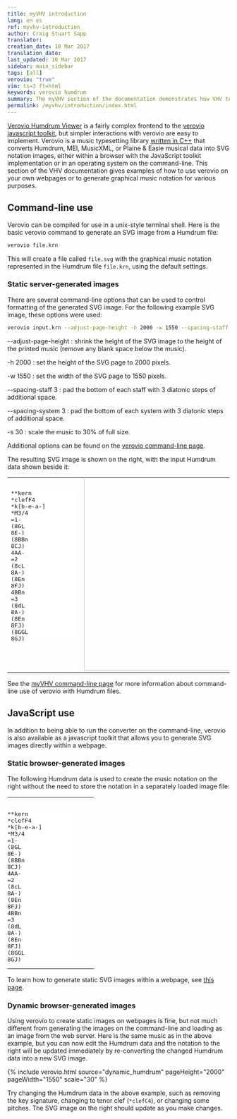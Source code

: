 ```yaml
---
title: myVHV introduction
lang: en es
ref: myvhv-introduction
author: Craig Stuart Sapp
translator: 
creation_date: 10 Mar 2017
translation_date: 
last_updated: 10 Mar 2017
sidebar: main_sidebar
tags: [all]
verovio: "true"
vim: ts=3 ft=html
keywords: verovio humdrum
summary: The myVHV section of the documentation demonstrates how VHV technology can be used on your own webpages.
permalink: /myvhv/introduction/index.html
---
```


<style>
table td:first-child { width: 180px; }
td, tr, table { border: none !important; }
pre#myhumdrum, pre#myhumdrum2 { background: white; }
div #myhumdrum, div #myhumdrum2 { height: 420px; overflow: auto; white-space: pre; }
</style>

[Verovio Humdrum Viewer](http://verovio.humdrum.org) is a fairly
complex frontend to the [verovio javascript
toolkit](http://www.verovio.org), but simpler interactions
with verovio are easy to implement.   Verovio is a music typesetting
library [written in
C++](https://github.com/rism-ch/verovio/tree/develop-humdrum) that
converts Humdrum, MEI, MusicXML, or Plaine & Easie musical data
into SVG notation images, either within a browser with the JavaScript 
toolkit implementation or in an operating system on the
command-line.
This section of the VHV documentation gives examples
of how to use verovio on your own webpages or to generate graphical
music notation for various purposes.


## Command-line use ##

Verovio can be compiled for use in a unix-style terminal shell.
Here is the basic verovio command to generate 
an SVG image from a Humdrum file:

```bash
verovio file.krn
```
This will create a file called `file.svg` with the graphical
music notation represented in the Humdrum file `file.krn`,
using the default settings.

### Static server-generated images ###

There are several command-line options that can be used to
control formatting of the generated SVG image.  For the following
example SVG image, these options were used:

```bash
verovio input.krn --adjust-page-height -h 2000 -w 1550 --spacing-staff 3 --spacing-system 3 -s 30
```

--adjust-page-height
: shrink the height of the SVG image to  the height of the printed music (remove any blank space below the music).

-h 2000
: set the height of the SVG page to 2000 pixels.

-w 1550
: set the width of the SVG page to 1550 pixels.

--spacing-staff 3
: pad the bottom of each staff with 3 diatonic steps of additional space.

--spacing-system 3
: pad the bottom of each system with 3 diatonic steps of additional space.

-s 30
: scale the music to 30% of full size.

Additional options can be found on the 
[verovio command-line page](http://www.verovio.org/command-line.xhtml).

The resulting SVG image is shown on the right, with the input
Humdrum data shown beside it:

<center>
<table style="border: none; background-color: transparent">
<tr valign="top" style="background-color: transparent">
<td>
<div>
<pre style="width:150px; margin-top:25px; height:345px;" readonly id="myhumdrum">
**kern
*clefF4
*k[b-e-a-]
*M3/4
=1-
(8GL
8E-)
(8BBn
8CJ)
4AA-
=2
(8cL
8A-)
(8En
8FJ)
4BBn
=3
(8dL
8A-)
(8En
8FJ)
(8GGL
8GJ)
=4
(8FL
8E-)
(8BBn
8CJ)
4CC
=5
(8CL
8E-
8A-)
(8G
8d-X
8cJ)
=6
(8DL
8F
8B-)
(8A-
8c
8B-J)
=7
(8A-L
8G)
(8D
8E-)
(8BB-
8DJ)
=8
2.EE-
=9:|!|:
(8B-L
8G)
(8D
8E-J)
4DD-X
=10
(8B-L
8G)
(8En
8FJ)
4GG
=11
(8d-XL
8B-)
(8En
8FJ)
8CCL
8cJ
=12
(8B-L
8A-)
(8En
8FJ)
4FF
=13
(8EE-L
8C
8F)
(8E-
8B-
8AnJ)
=14
(8DDL
8D
8G)
(8F
8c
8BnJ)
=15
(8cL
8A-)
(8F#X
8G)
8BBn
8CJ
=16
(8GGL
8D)
(8G
8F#X)
8c
8BnJ
=17
(8e-L
8c)
(8F#X
8GJ)
8AAnL
8e-J
=18
(8dL
8A-X)
(8En
8FJ)
8BBnL
8GJ
=19
(8FL
8E-
8BBn
8CJ)
(8GGL
8BnJ)
=20
(8CCL
8GG
8F
8E-J
4c)
=:|!
*-
</pre>
</div>

</td>
<td>
<div style="margin-top: -30px">
<img style="width:465px;" src="bwv1011-sarabande.svg"/>
</div>
</td>
</tr>
</table>
</center>


See the [myVHV command-line page](../command_line) for more information
about command-line use of verovio with Humdrum files.


## JavaScript use ##

In addition to being able to run the converter on the command-line,
verovio is also available as a javascript toolkit that allows you
to generate SVG images directly within a webpage.  




### Static browser-generated images ###

The following Humdrum data is used to create the music notation on
the right without the need to store the notation in a separately
loaded image file:

<center>
<table style="padding:0 !important; border: none; background-color: transparent;">
<tr valign="top" style="background-color: transparent; padding:0 !important;">
<td style="padding:0 !important;">
<div>
<pre style="width:150px; margin-top:30px; height:345px;" readonly id="myhumdrum">
**kern
*clefF4
*k[b-e-a-]
*M3/4
=1-
(8GL
8E-)
(8BBn
8CJ)
4AA-
=2
(8cL
8A-)
(8En
8FJ)
4BBn
=3
(8dL
8A-)
(8En
8FJ)
(8GGL
8GJ)
=4
(8FL
8E-)
(8BBn
8CJ)
4CC
=5
(8CL
8E-
8A-)
(8G
8d-X
8cJ)
=6
(8DL
8F
8B-)
(8A-
8c
8B-J)
=7
(8A-L
8G)
(8D
8E-)
(8BB-
8DJ)
=8
2.EE-
=9:|!|:
(8B-L
8G)
(8D
8E-J)
4DD-X
=10
(8B-L
8G)
(8En
8FJ)
4GG
=11
(8d-XL
8B-)
(8En
8FJ)
8CCL
8cJ
=12
(8B-L
8A-)
(8En
8FJ)
4FF
=13
(8EE-L
8C
8F)
(8E-
8B-
8AnJ)
=14
(8DDL
8D
8G)
(8F
8c
8BnJ)
=15
(8cL
8A-)
(8F#X
8G)
8BBn
8CJ
=16
(8GGL
8D)
(8G
8F#X)
8c
8BnJ
=17
(8e-L
8c)
(8F#X
8GJ)
8AAnL
8e-J
=18
(8dL
8A-X)
(8En
8FJ)
8BBnL
8GJ
=19
(8FL
8E-
8BBn
8CJ)
(8GGL
8BnJ)
=20
(8CCL
8GG
8F
8E-J
4c)
=:|!
*-
</pre>
</div>

</td>
<td>
<div style="margin-top:-20px;" id="mynotation">
</div>
</td>
</tr>
</table>
</center>

<script>

var vrvToolkit;

window.addEventListener("DOMContentLoaded", showMyHumdrum);

var options = {
	inputFormat: "humdrum",
	adjustPageHeight: 1,
	pageHeight: 2000,
	pageWidth: 1550,
	scale: 30,
	spacingSystem: 3,
	spacingStaff: 3,
	font: "Leipzig"
};

function showMyHumdrum() {
	vrvToolkit = new verovio.toolkit();
	var myhumdrum = document.querySelector("#myhumdrum");
	if (!myhumdrum) {
		return;
	}
	var location = document.querySelector("#mynotation");
	if (!location) {
		return;
	}

	var svg = vrvToolkit.renderData(myhumdrum.textContent, options);
	location.innerHTML = svg;
	location.style.marginLeft = "20px";
}


</script>

To learn how to generate static SVG images within a
webpage, see [this page](../static).


### Dynamic browser-generated images ###

Using verovio to create static images on webpages is fine, but not
much different from generating the images on the command-line
and loading as an image from the web server.  Here is the same
music as in the above example, but you can now edit the 
Humdrum data and the notation to the right will be updated
immediately by re-converting the changed Humdrum data
into a new SVG image.

{% include verovio.html
	source="dynamic_humdrum"
	pageHeight="2000"
	pageWidth="1550"
	scale="30"
%}
<script  type="text/humdrum" id="dynamic_humdrum">
**kern
*clefF4
*k[b-e-a-]
*M3/4
=1-
(8GL
8E-)
(8BBn
8CJ)
4AA-
=2
(8cL
8A-)
(8En
8FJ)
4BBn
=3
(8dL
8A-)
(8En
8FJ)
(8GGL
8GJ)
=4
(8FL
8E-)
(8BBn
8CJ)
4CC
=5
(8CL
8E-
8A-)
(8G
8d-X
8cJ)
=6
(8DL
8F
8B-)
(8A-
8c
8B-J)
=7
(8A-L
8G)
(8D
8E-)
(8BB-
8DJ)
=8
2.EE-
=9:|!|:
(8B-L
8G)
(8D
8E-J)
4DD-X
=10
(8B-L
8G)
(8En
8FJ)
4GG
=11
(8d-XL
8B-)
(8En
8FJ)
8CCL
8cJ
=12
(8B-L
8A-)
(8En
8FJ)
4FF
=13
(8EE-L
8C
8F)
(8E-
8B-
8AnJ)
=14
(8DDL
8D
8G)
(8F
8c
8BnJ)
=15
(8cL
8A-)
(8F#X
8G)
8BBn
8CJ
=16
(8GGL
8D)
(8G
8F#X)
8c
8BnJ
=17
(8e-L
8c)
(8F#X
8GJ)
8AAnL
8e-J
=18
(8dL
8A-X)
(8En
8FJ)
8BBnL
8GJ
=19
(8FL
8E-
8BBn
8CJ)
(8GGL
8BnJ)
=20
(8CCL
8GG
8F
8E-J
4c)
=:|!
*-
</script>


Try changing the Humdrum data in the above example, such as removing
the key signature, changing to tenor clef (`*clefC4`), or changing
some pitches.  The SVG image on the right should update as you
make changes.



